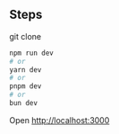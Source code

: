 
## Steps

git clone <repo>

```bash
npm run dev
# or
yarn dev
# or
pnpm dev
# or
bun dev
```

Open [http://localhost:3000](http://localhost:3000) 
